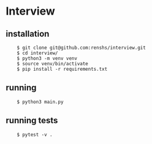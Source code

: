 # Interview

## installation 
```
    $ git clone git@github.com:renshs/interview.git
    $ cd interview/
    $ python3 -m venv venv
    $ source venv/bin/activate
    $ pip install -r requirements.txt
```

## running
```
    $ python3 main.py
```

## running tests
```
    $ pytest -v .
```